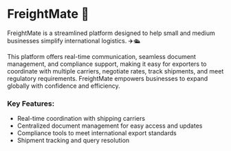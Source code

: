 # FreightMate 🤖
FreightMate is a streamlined platform designed to help small and medium businesses simplify international logistics. ✈️🛳️

This platform offers real-time communication, seamless document management, and compliance support, making it easy for exporters to coordinate with multiple carriers, negotiate rates, track shipments, and meet regulatory requirements. FreightMate empowers businesses to expand globally with confidence and efficiency.

### Key Features:

- Real-time coordination with shipping carriers
- Centralized document management for easy access and updates
- Compliance tools to meet international export standards
- Shipment tracking and query resolution
